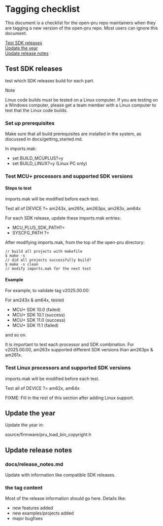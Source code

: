 # Tagging checklist

This document is a checklist for the open-pru repo maintainers when they are
tagging a new version of the open-pru repo. Most users can ignore this document.

[Test SDK releases](#test-sdk-releases)  
[Update the year](#update-the-year)  
[Update release notes](#update-release-notes)  

## Test SDK releases

test which SDK releases build for each part.

> [!NOTE]
> Linux code builds must be tested on a Linux computer.
> If you are testing on a Windows computer, please get a team member with a
> Linux computer to test that the Linux code builds.

### Set up prerequisites

Make sure that all build prerequisites are installed in the system, as discussed
in docs/getting_started.md.

In imports.mak:

* set BUILD_MCUPLUS?=y
* set BUILD_LINUX?=y (Linux PC only)

### Test MCU+ processors and supported SDK versions

#### Steps to test

imports.mak will be modified before each test.

Test all of DEVICE ?=
am243x, am261x, am263px, am263x, am64x

For each SDK release, update these imports.mak entries:
* MCU_PLUS_SDK_PATH?=
* SYSCFG_PATH ?=

After modifying imports.mak, from the top of the open-pru directory:
```
// build all projects with makefile
$ make -s
// did all projects successfully build?
$ make -s clean
// modify imports.mak for the next test
```

#### Example

For example, to validate tag v2025.00.00:

For am243x & am64x, tested
* MCU+ SDK 10.0 (failed)
* MCU+ SDK 10.1 (success)
* MCU+ SDK 11.0 (success)
* MCU+ SDK 11.1 (failed)

and so on.

It is important to test each processor and SDK combination. For v2025.00.00,
am263x supported different SDK versions than am263px & am261x.

### Test Linux processors and supported SDK versions

imports.mak will be modified before each test.

Test all of DEVICE ?=
am62x, am64x

FIXME: Fill in the rest of this section after adding Linux support.

## Update the year

Update the year in:

source/firmware/pru_load_bin_copyright.h

## Update release notes

### docs/release_notes.md

Update with information like compatible SDK releases.

### the tag content

Most of the release information should go here. Details like:
* new features added
* new examples/projects added
* major bugfixes
